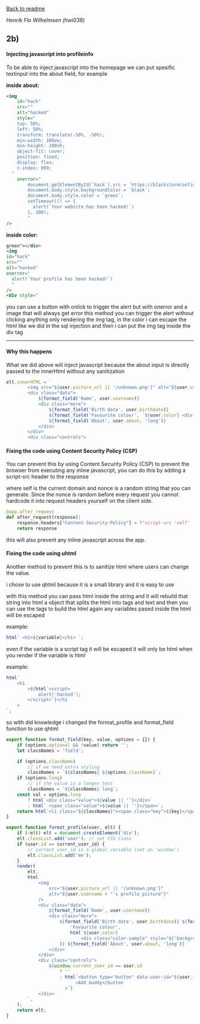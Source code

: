 [Back to readme](../README.md)

_Henrik Flo Wilhelmsen (hwi038)_

## 2b)

#### Injecting javascript into profileinfo

To be able to inject javascript into the homepage we can put spesific textinput into the about field, for example

**inside about:**

```html
<img
    id="hack"
    src=""
    alt="hacked"
    style="
    top: 50%;
    left: 50%;
    transform: translate(-50%, -50%);
    min-width: 100vw;
    min-height: 100vh;
    object-fit: cover;
    position: fixed;
    display: flex;
    z-index: 999;
  "
    onerror="
        document.getElementById(`hack`).src = `https://blackstormroofingmarketing.com/wp-content/uploads/2020/07/What-to-do-if-Your-Roofing-Website-is-hacked.gif`;
        document.body.style.backgroundColor = `black`;
        document.body.style.color = `green`;
        setTimeout(() => {
          alert(`Your website has been hacked!`)
        }, 100);
        "
/>
```

**inside color:**

```html
green"></div>
<img
id="hack"
src=""
alt="hacked"
onerror="
  alert(`Your profile has been hacked!`)
  "
/>
<div style="
```

you can use a button with onlick to trigger the alert but with onerror and a image that will always get error this method you can trigger the alert without clicking anything only rendering the img tag, in the color i can escape the html like we did in the sql injection and then i can put the img tag inside the div tag

---

#### Why this happens

What we did above will inject javascript because the about input is directly passed to the innerHtml without any sanitization

```js
elt.innerHTML = `
        <img src="${user.picture_url || '/unknown.png'}" alt="${user.username + "'s profile picture"}">
        <div class="data">
            ${format_field('Name', user.username)}
            <div class="more">
                ${format_field('Birth date', user.birthdate)}
                ${format_field('Favourite colour', `${user.color} <div class="color-sample" style="${'background:'+user.color}"></div>`)}
                ${format_field('About', user.about, 'long')}
            </div>
        </div>
        <div class="controls">
```

#### Fixing the code using Content Security Policy (CSP)

You can prevent this by using Content Security Policy (CSP) to prevent the browser from executing any inline javascript, you can do this by adding a script-src header to the response

where self is the current domain and nonce is a random string that you can generate. Since the nonce is random before every request you cannot hardcode it into request headers yourself on the client side.

```py
@app.after_request
def after_request(response):
    response.headers["Content-Security-Policy"] = f"script-src 'self' 'nonce-{g.csp_nonce}';"
    return response
```

this will also prevent any inline javascript across the app.

#### Fixing the code using uhtml

Another method to prevent this is to sanitize html where users can change the value.

i chose to use qhtml because it is a small library and it is easy to use

with this method you can pass html inside the string and it will rebuild that string into html a object that splits the html into tags and text and then you can use the tags to build the html again any variables pased inside the html will be escaped

example:

```js
html` <h1>${variable}</h1> `;
```

even if the variable is a script tag it will be escaped
it will only be html when you render if the variable is html

example:

```js
html`
    <h1
        >${html`<script>
            alert('hacked');
        </script>`}</h1
    >
`;
```

so with did knowledge i changed the format_profile and format_field function to use qhtml

```js
export function format_field(key, value, options = {}) {
    if (options.optional && !value) return '';
    let classNames = 'field';

    if (options.className)
        // if we need extra styling
        classNames = `${classNames} ${options.className}`;
    if (options.long)
        // if the value is a longer text
        classNames = `${classNames} long`;
    const val = options.long
        ? html`<div class="value">${value || ''}</div>`
        : html` <span class="value">${value || ''}</span>`;
    return html`<li class="${classNames}"><span class="key">${key}</span>${val}</li>`;
}

export function format_profile(user, elt) {
    if (!elt) elt = document.createElement('div');
    elt.classList.add('user'); // set CSS class
    if (user.id == current_user_id) {
        // current_user_id is a global variable (set on 'window')
        elt.classList.add('me');
    }
    render(
        elt,
        html`
            <img
                src="${user.picture_url || '/unknown.png'}"
                alt="${user.username + "'s profile picture"}"
            />
            <div class="data">
                ${format_field('Name', user.username)}
                <div class="more">
                    ${format_field('Birth date', user.birthdate)} ${format_field(
                        'Favourite colour',
                        html`${user.color}
                            <div class="color-sample" style="${'background:' + user.color}"></div>`,
                    )} ${format_field('About', user.about, 'long')}
                </div>
            </div>
            <div class="controls">
                ${window.current_user_id == user.id
                    ? ''
                    : html`<button type="button" data-user-id="${user.id}" data-action="add_buddy"
                          >Add buddy</button
                      >`}
            </div>
        `,
    );
    return elt;
}
```
